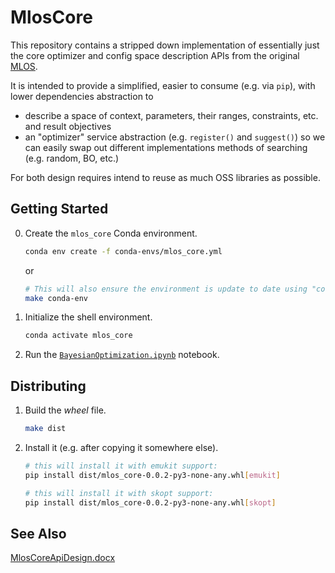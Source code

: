 # MlosCore

This repository contains a stripped down implementation of essentially just the core optimizer and config space description APIs from the original [MLOS](https://github.com/microsoft/MLOS).

It is intended to provide a simplified, easier to consume (e.g. via `pip`), with lower dependencies abstraction to

- describe a space of context, parameters, their ranges, constraints, etc. and result objectives
- an "optimizer" service abstraction (e.g. `register()` and `suggest()`) so we can easily swap out different implementations methods of searching (e.g. random, BO, etc.)

For both design requires intend to reuse as much OSS libraries as possible.

## Getting Started

0. Create the `mlos_core` Conda environment.

    ```sh
    conda env create -f conda-envs/mlos_core.yml
    ```

    or

    ```sh
    # This will also ensure the environment is update to date using "conda env update -f conda-envs/mlos_core.yml"
    make conda-env
    ```

1. Initialize the shell environment.

    ```sh
    conda activate mlos_core
    ```

2. Run the [`BayesianOptimization.ipynb`](./Notebooks/BayesianOptimization.ipynb) notebook.

## Distributing

1. Build the *wheel* file.

    ```sh
    make dist
    ```

2. Install it (e.g. after copying it somewhere else).

    ```sh
    # this will install it with emukit support:
    pip install dist/mlos_core-0.0.2-py3-none-any.whl[emukit]

    # this will install it with skopt support:
    pip install dist/mlos_core-0.0.2-py3-none-any.whl[skopt]
    ```

## See Also

[MlosCoreApiDesign.docx](https://microsoft.sharepoint.com/:w:/t/CISLGSL/ESAS3G9q4P5Hoult9uqTfB4B3xh2v6yUfp3YNgIvoyR_IA?e=B6klWZ)
